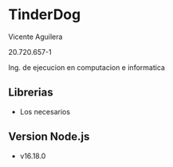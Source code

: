 
# TinderDog
Vicente Aguilera

20.720.657-1

Ing. de ejecucion en computacion e informatica

## Librerias
- Los necesarios
## Version Node.js
- v16.18.0

